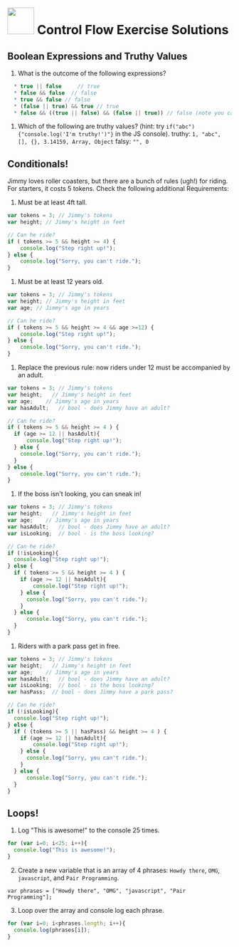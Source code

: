 # <img src="https://cloud.githubusercontent.com/assets/7833470/10423298/ea833a68-7079-11e5-84f8-0a925ab96893.png" width="60"> Control Flow Exercise Solutions

## Boolean Expressions and Truthy Values

1. What is the outcome of the following expressions?

```js
  * true || false     // true
  * false && false  // false
  * true && false // false
  * (false || true) && true // true
  * false && ((true || false) && (false || true)) // false (note you can tell from just the first `false &&`
```


1. Which of the following are truthy values? (hint: try `if("abc"){"console.log('I'm truthy!')"}` in the JS console).
  truthy: `1, "abc", [], {}, 3.14159, Array, Object`
  falsy: `"", 0`


## Conditionals!

Jimmy loves roller coasters, but there are a bunch of rules (ugh!) for riding. For starters, it costs 5 tokens. Check the following additional Requirements:

1. Must be at least 4ft tall.

  ```js
  var tokens = 3; // Jimmy's tokens
  var height; // Jimmy's height in feet

  // Can he ride?
  if ( tokens >= 5 && height >= 4) {
      console.log("Step right up!");
  } else {
      console.log("Sorry, you can't ride.");
  }
  ```

1. Must be at least 12 years old.

  ```js
  var tokens = 3; // Jimmy's tokens
  var height; // Jimmy's height in feet
  var age; // Jimmy's age in years

  // Can he ride?
  if ( tokens >= 5 && height >= 4 && age >=12) {
      console.log("Step right up!");
  } else {
      console.log("Sorry, you can't ride.");
  }
  ```

1. Replace the previous rule: now riders under 12 must be accompanied by an adult.

  ```js
  var tokens = 3; // Jimmy's tokens
  var height;   // Jimmy's height in feet
  var age;    // Jimmy's age in years
  var hasAdult;   // bool - does Jimmy have an adult?

  // Can he ride?
  if ( tokens >= 5 && height >= 4 ) {
    if (age >= 12 || hasAdult){
        console.log("Step right up!");
    } else {
      console.log("Sorry, you can't ride.");
    }
  } else {
      console.log("Sorry, you can't ride.");
  }
  ```

1. If the boss isn't looking, you can sneak in!

  ```js
  var tokens = 3; // Jimmy's tokens
  var height;   // Jimmy's height in feet
  var age;    // Jimmy's age in years
  var hasAdult;   // bool - does Jimmy have an adult?
  var isLooking;  // bool - is the boss looking?

  // Can he ride?
  if (!isLooking){
    console.log("Step right up!");
  } else {
    if ( tokens >= 5 && height >= 4 ) {
      if (age >= 12 || hasAdult){
          console.log("Step right up!");
      } else {
        console.log("Sorry, you can't ride.");
      }
    } else {
        console.log("Sorry, you can't ride.");
    }
  }
  ```

1.  Riders with a park pass get in free.

  ```js
  var tokens = 3; // Jimmy's tokens
  var height;   // Jimmy's height in feet
  var age;    // Jimmy's age in years
  var hasAdult;   // bool - does Jimmy have an adult?
  var isLooking;  // bool - is the boss looking?
  var hasPass;  // bool - does Jimmy have a park pass?

  // Can he ride?
  if (!isLooking){
    console.log("Step right up!");
  } else {
    if ( (tokens >= 5 || hasPass) && height >= 4 ) {
      if (age >= 12 || hasAdult){
          console.log("Step right up!");
      } else {
        console.log("Sorry, you can't ride.");
      }
    } else {
        console.log("Sorry, you can't ride.");
    }
  }
  ```

## Loops!

1. Log "This is awesome!" to the console 25 times.

  ```js
  for (var i=0; i<25; i++){
    console.log("This is awesome!");
  }
  ```

2. Create a new variable that is an array of 4 phrases: `Howdy there`, `OMG`, `javascript`, and `Pair Programming`.

  `var phrases = ["Howdy there", "OMG", "javascript", "Pair Programming"];`

3. Loop over the array and console log each phrase.

  ```js
  for (var i=0; i<phrases.length; i++){
    console.log(phrases[i]);
  }
  ```
